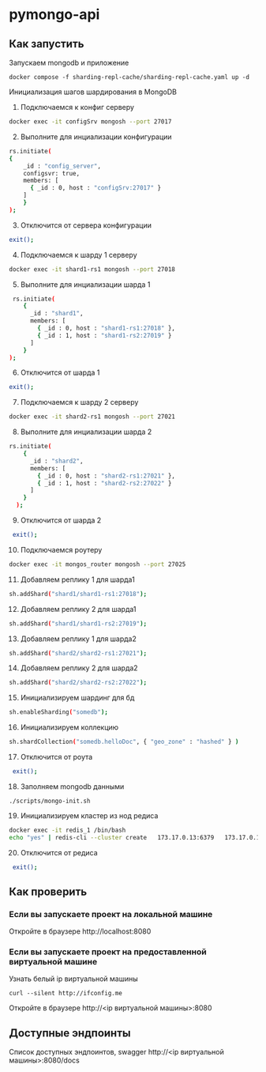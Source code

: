 # pymongo-api

## Как запустить

Запускаем mongodb и приложение

```shell
docker compose -f sharding-repl-cache/sharding-repl-cache.yaml up -d
```
Инициализация шагов шардирования в MongoDB

1. Подключаемся к конфиг серверу
```bash
docker exec -it configSrv mongosh --port 27017
```

2. Выполните для инциализации конфигурации
```bash
rs.initiate(
{
    _id : "config_server",
    configsvr: true,
    members: [
      { _id : 0, host : "configSrv:27017" }
    ]
    }
);
```
3. Отключится от сервера конфигурации
```bash
exit(); 
```

4. Подключаемся к шарду 1 серверу

```bash
docker exec -it shard1-rs1 mongosh --port 27018
```
5. Выполните для инциализации шарда 1
```bash
 rs.initiate(
    {
      _id : "shard1",
      members: [
        { _id : 0, host : "shard1-rs1:27018" },
        { _id : 1, host : "shard1-rs2:27019" }
      ]
    }
);
```  
6. Отключится от шарда 1
```bash
exit();
```
7. Подключаемся к шарду 2 серверу
```bash
docker exec -it shard2-rs1 mongosh --port 27021
```
8. Выполните для инциализации шарда 2
```bash
rs.initiate(
    {
      _id : "shard2",
      members: [
        { _id : 0, host : "shard2-rs1:27021" },
        { _id : 1, host : "shard2-rs2:27022" }
      ]
    }
  );
```
9. Отключится от шарда 2
```bash
 exit();
```

10. Подключаемся роутеру
```bash
docker exec -it mongos_router mongosh --port 27025
```
11. Добавляем реплику 1 для шарда1
```bash
sh.addShard("shard1/shard1-rs1:27018");
```
12. Добавляем реплику 2 для шарда1
```bash
sh.addShard("shard1/shard1-rs2:27019");
```
13. Добавляем реплику 1 для шарда2
```bash
sh.addShard("shard2/shard2-rs1:27021");
```
14. Добавляем реплику 2 для шарда2
```bash
sh.addShard("shard2/shard2-rs2:27022");
```
15. Инициализируем шардинг для бд
```bash
sh.enableSharding("somedb");
```
16. Инициализируем коллекцию
```bash
sh.shardCollection("somedb.helloDoc", { "geo_zone" : "hashed" } )
```
17. Отключится от роута
```bash
 exit();
```
18. Заполняем mongodb данными

```shell
./scripts/mongo-init.sh
```
19. Инициализируем кластер из нод редиса
```bash
docker exec -it redis_1 /bin/bash
echo "yes" | redis-cli --cluster create   173.17.0.13:6379   173.17.0.14:6379   173.17.0.15:6379   173.17.0.16:6379   173.17.0.17:6379   173.17.0.18:6379   --cluster-replicas 1
```
20. Отключится от редиса
```bash
 exit();
```


## Как проверить

### Если вы запускаете проект на локальной машине

Откройте в браузере http://localhost:8080

### Если вы запускаете проект на предоставленной виртуальной машине

Узнать белый ip виртуальной машины

```shell
curl --silent http://ifconfig.me
```

Откройте в браузере http://<ip виртуальной машины>:8080

## Доступные эндпоинты

Список доступных эндпоинтов, swagger http://<ip виртуальной машины>:8080/docs